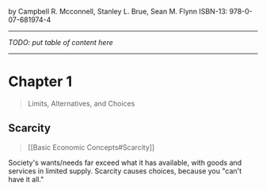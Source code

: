 by Campbell R. Mcconnell, Stanley L. Brue, Sean M. Flynn
ISBN-13: 978-0-07-681974-4

---

*TODO: put table of content here*

---

# Chapter 1
> Limits, Alternatives, and Choices

## Scarcity
> [[Basic Economic Concepts#Scarcity]]

Society's wants/needs far exceed what it has available, with goods and services in limited supply. Scarcity causes choices, because you "can't have it all." 